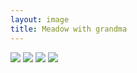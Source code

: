 ```yaml
---
layout: image
title: Meadow with grandma
---
```

![](/img/IMG_2113.jpg)
![](/img/IMG_2109.jpg)
![](/img/IMG_2115.jpg)
![](/img/IMG_2126.jpg)


